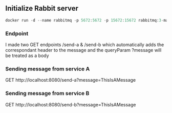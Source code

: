 
## Initialize Rabbit server

```javascript
docker run -d --name rabbitmq -p 5672:5672 -p 15672:15672 rabbitmq:3-management
```

### Endpoint
I made two GET endpoints /send-a & /send-b which automatically adds the correspondant header to the message and the queryParam ?message will be treated as a body 

### Sending message from service A

GET http://localhost:8080/send-a?message=ThisIsAMessage

### Sending message from service B

GET http://localhost:8080/send-b?message=ThisIsAMessage
